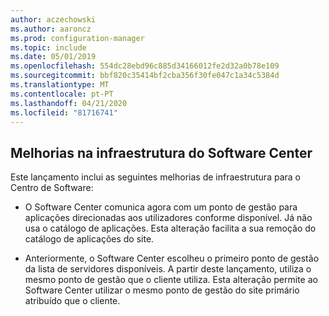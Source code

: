 ```yaml
---
author: aczechowski
ms.author: aaroncz
ms.prod: configuration-manager
ms.topic: include
ms.date: 05/01/2019
ms.openlocfilehash: 554dc28ebd96c885d34166012fe2d32a0b78e109
ms.sourcegitcommit: bbf820c35414bf2cba356f30fe047c1a34c5384d
ms.translationtype: MT
ms.contentlocale: pt-PT
ms.lasthandoff: 04/21/2020
ms.locfileid: "81716741"
---
```

## <a name="software-center-infrastructure-improvements"></a><a name="bkmk_swctr"></a>Melhorias na infraestrutura do Software Center

<!--3555950-->

Este lançamento inclui as seguintes melhorias de infraestrutura para o Centro de Software:

- O Software Center comunica agora com um ponto de gestão para aplicações direcionadas aos utilizadores conforme disponível. Já não usa o catálogo de aplicações. Esta alteração facilita a sua remoção do catálogo de aplicações do site.

- Anteriormente, o Software Center escolheu o primeiro ponto de gestão da lista de servidores disponíveis. A partir deste lançamento, utiliza o mesmo ponto de gestão que o cliente utiliza. Esta alteração permite ao Software Center utilizar o mesmo ponto de gestão do site primário atribuído que o cliente.
